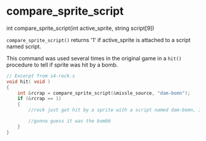 # compare_sprite_script

<Prototype>int compare_sprite_script(int active_sprite, string script[9])</Prototype>

`compare_sprite_script()` returns '1' if active_sprite is attached to a script named script.

This command was used several times in the original game in a `hit()` procedure to tell if sprite was hit by a bomb.

```c
// Excerpt from s4-rock.s
void hit( void )
{
    int &rcrap = compare_sprite_script(&missle_source, "dam-bomn");
    if (&rcrap == 1)
    {
        //rock just got hit by a sprite with a script named dam-bomn, I'm

        //gonna guess it was the bombb
    }
}
```
